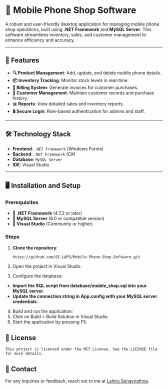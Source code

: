 # 📱 Mobile Phone Shop Software 

A robust and user-friendly desktop application for managing mobile phone shop operations, built using **.NET Framework** and **MySQL Server**. This software streamlines inventory, sales, and customer management to enhance efficiency and accuracy.

---

## 🚀 Features
- **🔍 Product Management**: Add, update, and delete mobile phone details.
- **📦 Inventory Tracking**: Monitor stock levels in real-time.
- **🧾 Billing System**: Generate invoices for customer purchases.
- **👥 Customer Management**: Maintain customer records and purchase history.
- **📊 Reports**: View detailed sales and inventory reports.
- **🔒 Secure Login**: Role-based authentication for admins and staff.

---

## 🛠️ Technology Stack
- **Frontend**: `.NET Framework` (Windows Forms)
- **Backend**: `.NET Framework` (C#)
- **Database**: `MySQL Server`
- **IDE**: Visual Studio

---

## 🖥️ Installation and Setup

### Prerequisites
- **📌 .NET Framework** (4.7.2 or later)
- **📌 MySQL Server** (8.0 or compatible version)
- **📌 Visual Studio** (Community or higher)

### Steps
1. **Clone the repository**:
   ```bash
   https://github.com/SE-LAPS/Mobile-Phone-Shop-Software.git
   ```

2. Open the project in Visual Studio.
3. Configure the database:
- **Import the SQL script from database/mobile_shop.sql into your MySQL server.**
- **Update the connection string in App.config with your MySQL server credentials.**
4. Build and run the application:
5. Click on Build > Build Solution in Visual Studio.
6. Start the application by pressing F5.


## 📝 License
    This project is licensed under the MIT License. See the LICENSE file for more details.
    
## 📧 Contact
For any inquiries or feedback, reach out to me at [Lahiru Senavirathna](https://bit.ly/Lahiru_Senavirathna).
